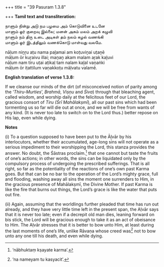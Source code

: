 +++
title = "39 Pasuram 1.3.8"

+++
**Tamil text and transliteration:**

நாளும் நின்று அடு நம பழமை அம் கொடுவினை உடனே  
மாளும் ஓர் குறைவு இல்லை; மனன் அகம் மலம் அறக் கழுவி  
நாளும் நம் திரு உடை அடிகள் தம் நலம் கழல் வணங்கி  
மாளும் ஓர் இடத்திலும் வணக்கொடு மாள்வது வலமே.

nāḷum niṉṟu aṭu nama paḻamai am koṭuviṉai uṭaṉē  
māḷum ōr kuṟaivu illai; maṉaṉ akam malam aṟak kaḻuvi  
nāḷum nam tiru uṭai aṭikaḷ tam nalam kaḻal vaṇaṅki  
māḷum ōr iṭattilum vaṇakkoṭu māḷvatu valamē.

**English translation of verse 1.3.8:**

If we cleanse our minds of the dirt (of misconceived notion of parity among the ‘*Thiru-Murties*’, *Brahmā*, *Viṣṇu* and *Śiva*) through that bleaching agent, called wisdom, and worship daily at the felicitous feet of our Lord, the gracious consort of *Tiru (Śrī Mahālakṣmī*), all our past sins which had been tormenting us so far will die out at once, and we will be free from wants of any kind. (It is never too late to switch on to the Lord thus.) better repose on His lap, even while dying.

**Notes**

\(i\) To a question supposed to have been put to the Āḻvār by his interlocutors, whether their accumulated, age-long sins will not operate as a serious impediment to their worshipping the Lord, this stanza provides the answer. No doubt, the Śāstras proclaim.[^1] that one cannot but taste the fruits of one’s actions; in other words, the sins can be liquidated only by the compulsory process of undergoing the prescribed sufferings. That is all right, so far as the potentiality of the reactions of one’s own past Karma goes. But that can be no bar to the operation of the Lord’s mighty grace, full and flooding, washing away all sins the moment one surrenders to Him, in the gracious presence of Mahālakṣmī, the Divine Mother. If past Karma is like the fire that burns out things, the Lord’s grace is like the water that puts out fire.

[^1]:  ‘nābhuktaṃ kṣayate karma’.

\(ii\) Again, assuming that the worldlings further pleaded that time has run out already, and they have very little time left in the present span, the Aḷvār says that it is never too late; even if a decrepit old man dies, leaning forward on bis stick, the Lord will be gracious enough to take it as an act of obeisance to Him. The Aḷvār stresses that it is better to bow unto Him, at least during the last moments of one’s life, unlike Rāvaṇa whose creed was[^2] not to bow unto any one till his death, and even while dying.

[^2]:  ‘na nameyam tu kasyacit’.




